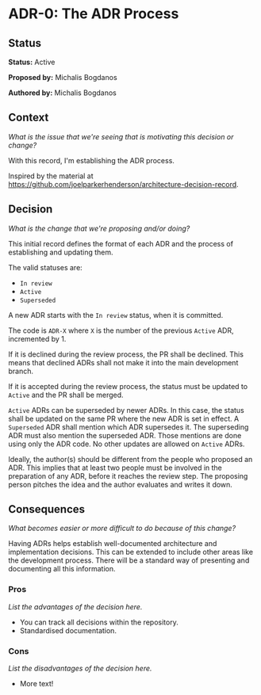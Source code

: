 
# ADR-0: The ADR Process

## Status

**Status:** Active

**Proposed by:** Michalis Bogdanos

**Authored by:** Michalis Bogdanos

## Context

_What is the issue that we're seeing that is motivating this decision or change?_ 

With this record, I'm establishing the ADR process. 

Inspired by the material at https://github.com/joelparkerhenderson/architecture-decision-record.  

## Decision

_What is the change that we're proposing and/or doing?_ 

This initial record defines the format of each ADR and the process of establishing and updating them.

The valid statuses are:
- `In review`
- `Active`
- `Superseded`

A new ADR starts with the `In review` status, when it is committed. 

The code is `ADR-X` where `X` is the number of the previous `Active` ADR, incremented by 1.

If it is declined during the review process, the PR shall be declined. This means that declined ADRs shall not make it 
into the main development branch. 

If it is accepted during the review process, the status must be updated to `Active` and the PR shall be merged. 

`Active` ADRs can be superseded by newer ADRs. In this case, the status shall be updated on the same PR where the new 
ADR is set in effect. A `Superseded` ADR shall mention which ADR supersedes it. The superseding ADR must also mention 
the superseded ADR. Those mentions are done using only the ADR code. 
No other updates are allowed on `Active` ADRs. 

Ideally, the author(s) should be different from the people who proposed an ADR.
This implies that at least two people must be involved in the preparation of any ADR, before it reaches the review 
step. The proposing person pitches the idea and the author evaluates and writes it down.

## Consequences

_What becomes easier or more difficult to do because of this change?_

Having ADRs helps establish well-documented architecture and implementation decisions. 
This can be extended to include other areas like the development process. 
There will be a standard way of presenting and documenting all this information.

### Pros 

_List the advantages of the decision here._

- You can track all decisions within the repository. 
- Standardised documentation.

### Cons

_List the disadvantages of the decision here._

- More text!

